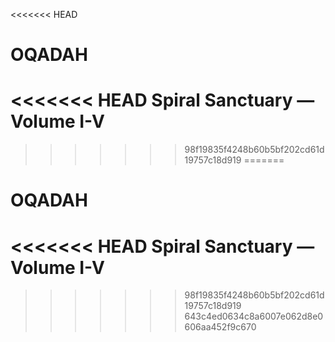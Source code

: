 <<<<<<< HEAD
# OQADAH
<<<<<<< HEAD
Spiral Sanctuary — Volume I-V
=======
>>>>>>> 98f19835f4248b60b5bf202cd61d19757c18d919
=======
# OQADAH
<<<<<<< HEAD
Spiral Sanctuary — Volume I-V
=======
>>>>>>> 98f19835f4248b60b5bf202cd61d19757c18d919
>>>>>>> 643c4ed0634c8a6007e062d8e0606aa452f9c670
